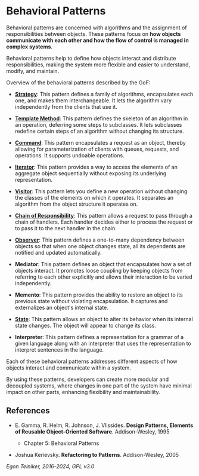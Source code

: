 # Behavioral Patterns

Behavioral patterns are concerned with algorithms and the assignment 
of responsibilities between objects. These patterns focus on 
**how objects communicate with each other and how the flow of control is managed in 
complex systems**. 

Behavioral patterns help to define how objects interact and distribute 
responsibilities, making the system more flexible and easier to understand, 
modify, and maintain.

Overview of the behavioral patterns described by the GoF:

* [**Strategy**](strategy/): 
    This pattern defines a family of algorithms, encapsulates each one, and makes 
    them interchangeable. It lets the algorithm vary independently from the clients 
    that use it.

* [**Template Method**](template-method/): 
    This pattern defines the skeleton of an algorithm in an operation, deferring 
    some steps to subclasses. It lets subclasses redefine certain steps of an 
    algorithm without changing its structure.

* [**Command**](command/): 
    This pattern encapsulates a request as an object, thereby allowing for
    parameterization of clients with queues, requests, and operations. 
    It supports undoable operations.

* [**Iterator**](iterator/): 
    This pattern provides a way to access the elements of an aggregate object 
    sequentially without exposing its underlying representation.

* [**Visitor**](visitor/): 
    This pattern lets you define a new operation without changing the classes 
    of the elements on which it operates. It separates an algorithm from the 
    object structure it operates on.

* [**Chain of Responsibility**](chain-of-responsibility/): This pattern allows a 
    request to pass through a chain of handlers. Each handler decides either 
    to process the request or to pass it to the next handler in the chain.

* [**Observer**](observer/): 
    This pattern defines a one-to-many dependency between objects so that when 
    one object changes state, all its dependents are notified and updated 
    automatically.

* **Mediator**: This pattern defines an object that encapsulates how a set 
    of objects interact. It promotes loose coupling by keeping objects from 
    referring to each other explicitly and allows their interaction to be 
    varied independently.

* **Memento**: This pattern provides the ability to restore an object to its 
    previous state without violating encapsulation. It captures and externalizes 
    an object's internal state. 

* [**State**](state/):
    This pattern allows an object to alter its behavior when its internal 
    state changes. The object will appear to change its class.

* **Interpreter**: This pattern defines a representation for a grammar of a 
    given language along with an interpreter that uses the representation 
    to interpret sentences in the language.


Each of these behavioral patterns addresses different aspects of how objects 
interact and communicate within a system. 

By using these patterns, developers can create more modular and decoupled systems, 
where changes in one part of the system have minimal impact on other parts, 
enhancing flexibility and maintainability.


## References

* E. Gamma, R. Helm, R. Johnson, J. Vlissides. **Design Patterns, Elements of Reusable Object-Oriented Software**. Addison-Wesley, 1995
  * Chapter 5: Behavioral Patterns 

* Joshua Kerievsky. **Refactoring to Patterns**. Addison-Wesley, 2005

*Egon Teiniker, 2016-2024, GPL v3.0*